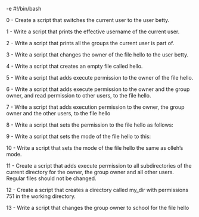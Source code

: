 -e 
#!/bin/bash

0 - Create a script that switches the current user to the user betty.

1 - Write a script that prints the effective username of the current user.

2 - Write a script that prints all the groups the current user is part of.

3 - Write a script that changes the owner of the file hello to the user betty.

4 - Write a script that creates an empty file called hello.

5 - Write a script that adds execute permission to the owner of the file hello.

6 - Write a script that adds execute permission to the owner and the group owner, and read permission to other users, to the file hello.

7 - Write a script that adds execution permission to the owner, the group owner and the other users, to the file hello

8 - Write a script that sets the permission to the file hello as follows:

9 - Write a script that sets the mode of the file hello to this:

10 - Write a script that sets the mode of the file hello the same as olleh’s mode.

11 - Create a script that adds execute permission to all subdirectories of the current directory for the owner, the group owner and all other users. Regular files should not be changed.

12 - Create a script that creates a directory called my_dir with permissions 751 in the working directory.

13 - Write a script that changes the group owner to school for the file hello


